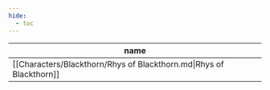 ```yaml
---
hide:
  - toc
---
```

| name                                                                |
| ------------------------------------------------------------------- |
| [[Characters/Blackthorn/Rhys of Blackthorn.md\|Rhys of Blackthorn]] |


<div style="width:100%; height:700px;" id="tree"></div>

<script>
  document.onreadystatechange = function () {
     if (document.readyState == "complete") {
     	  let family = new FamilyTree(document.getElementById("tree"), {
            nodeBinding: {field_0: "name",field_1: "title",field_2: "house",img_0: "photo" },
            levelSeparation: 100,
            siblingSeparation: 100,
            subtreeSeparation:150,
            template: "john",
            editForm: {
            photoBinding: "photo",
            buttons: null
            },
            roots: [1],
            filterBy: {
	            gender: {},
	            house: {} ,
	            status: {
		            Deceased: { checked:false }
	            }
            },
            nodes:  [{"id":1,"photo":"../../images/Rhys of Blackthorn.jpg","name":"Rhys of Blackthorn","birth":"462","pids":[2],"gender":"male","house":"Blackthorn","status":"Alive"},{"id":2,"photo":"../../images/Maelona ferch Eilwen.jpg","name":"Maelona ferch Eilwen","birth":"463","pids":[1],"gender":"female","house":"House Dolforwyn","status":"Alive"}]
		})


		
		family.on('render-link', function (sender, args) {
			var cnodeData = family.get(args.cnode.id);
			var nodeData = family.get(args.node.id);

			if (cnodeData.divorced != undefined && nodeData.divorced != undefined && cnodeData.divorced.includes(args.node.id) && nodeData.divorced.includes(args.cnode.id)) {

				args.html = args.html
					.replace("path", "path stroke-dasharray='3, 2'");
					
				args.html = args.html
					.replace(/stroke=\"*\"/g, "stroke='#AA1945'");
			}
		});
	}
}

</script>